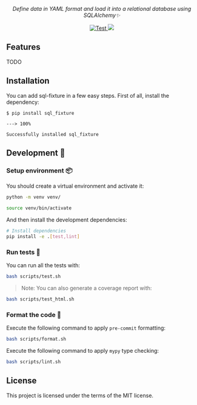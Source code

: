 
<p align="center">
    <em>Define data in YAML format and load it into a relational database using SQLAlchemy✨</em>
</p>

<p align="center">
<a href="https://github.com/yezz123/sql-fixture/actions/workflows/test.yml" target="_blank">
    <img src="https://github.com/yezz123/sql-fixture/actions/workflows/test.yml/badge.svg" alt="Test">
</a>
<a href="https://codecov.io/gh/yezz123/sql-fixture">
    <img src="https://codecov.io/gh/yezz123/sql-fixture/branch/main/graph/badge.svg"/>
</a>
</p>

## Features

TODO

## Installation

You can add sql-fixture in a few easy steps. First of all, install the dependency:

```shell
$ pip install sql_fixture

---> 100%

Successfully installed sql_fixture
```

## Development 🚧

### Setup environment 📦

You should create a virtual environment and activate it:

```bash
python -m venv venv/
```

```bash
source venv/bin/activate
```

And then install the development dependencies:

```bash
# Install dependencies
pip install -e .[test,lint]
```

### Run tests 🌝

You can run all the tests with:

```bash
bash scripts/test.sh
```

> Note: You can also generate a coverage report with:

```bash
bash scripts/test_html.sh
```

### Format the code 🍂

Execute the following command to apply `pre-commit` formatting:

```bash
bash scripts/format.sh
```

Execute the following command to apply `mypy` type checking:

```bash
bash scripts/lint.sh
```

## License

This project is licensed under the terms of the MIT license.
